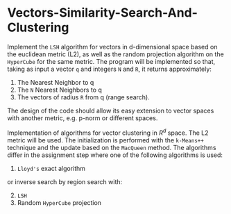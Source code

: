 # Vectors-Similarity-Search-And-Clustering

Implement the `LSH` algorithm for vectors in d-dimensional space based on the euclidean metric (L2), as well as the random projection algorithm on the `HyperCube` for the same metric. The program will be implemented so that, taking as input a vector `q` and integers `N` and `R`, it returns approximately:

1. The Nearest Neighbor to q
2. The `N` Nearest Neighbors to q
3. The vectors of radius `R` from q (range search).

The design of the code should allow its easy extension to vector spaces with another metric, e.g. p-norm or different spaces.

Implementation of algorithms for vector clustering in $R^d$ space. The L2 metric will be used. The initialization is performed with the `k-Means++` technique and the update based on the `MacQueen` method. The algorithms differ in the assignment step where one of the following algorithms is used:

1. `Lloyd's` exact algorithm

or inverse search by region search with:

2. `LSH`
3. Random `HyperCube` projection
